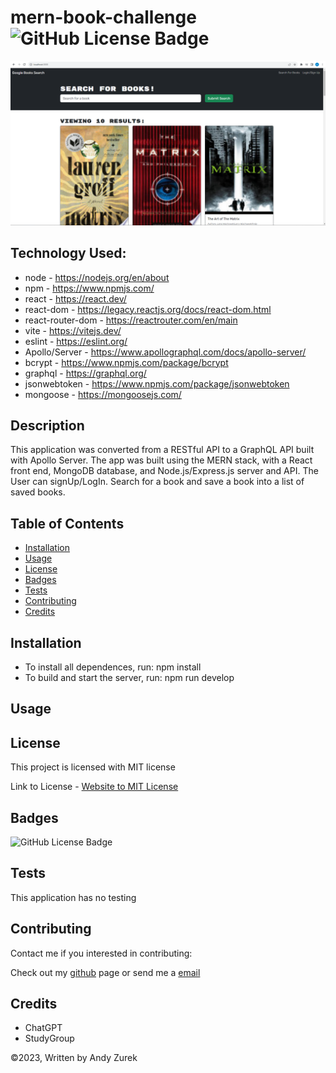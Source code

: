 # mern-book-challenge ![GitHub License Badge](https://img.shields.io/badge/License-MIT-yellow)

![MERN-book-challenge](./Screenshot.png)

## Technology Used:

 * node - https://nodejs.org/en/about
 * npm - https://www.npmjs.com/
 * react - https://react.dev/
 * react-dom - https://legacy.reactjs.org/docs/react-dom.html
 * react-router-dom - https://reactrouter.com/en/main
 * vite - https://vitejs.dev/
 * eslint - https://eslint.org/
 * Apollo/Server - https://www.apollographql.com/docs/apollo-server/
 * bcrypt - https://www.npmjs.com/package/bcrypt
 * graphql - https://graphql.org/
 * jsonwebtoken - https://www.npmjs.com/package/jsonwebtoken
 * mongoose - https://mongoosejs.com/
 
 ## Description

  This application was converted from a RESTful API to a GraphQL API built with Apollo Server. The app was built using the MERN stack, with a React front end, MongoDB database, and Node.js/Express.js server and API.  The User can signUp/LogIn. Search for a book and save a book into a list of saved books. 

 ## Table of Contents
  
   * [Installation](#installation)
   * [Usage](#usage)
   * [License](#license)
   * [Badges](#badges)
   * [Tests](#tests)
   * [Contributing](#contributing)
   * [Credits](#credits)

## Installation

* To install all dependences, run: npm install
* To build and start the server, run: npm run develop

## Usage




## License

 This project is licensed with MIT license

 Link to License - [Website to MIT License]((https://opensource.org/license/mit))

 ## Badges

 ![GitHub License Badge](https://img.shields.io/badge/License-MIT-yellow)

 ## Tests
 
 This application has no testing

 ## Contributing

 Contact me if you interested in contributing:

 Check out my [github](https://github.com/AZurek17) page or send me a [email](mailto:andyzurek@gmail.com)

 ## Credits

 * ChatGPT
 * StudyGroup

 &copy;2023, Written by Andy Zurek